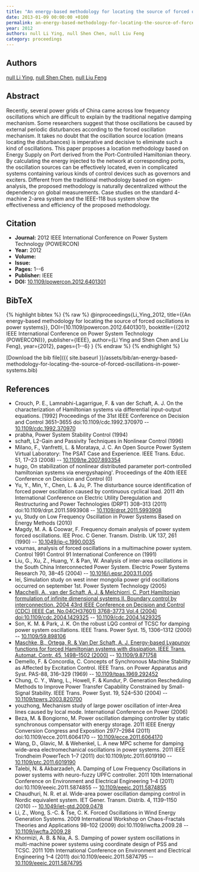 ```yaml
---
title: "An energy-based methodology for locating the source of forced oscillations in power systems"
date: 2013-01-09 00:00:00 +0100
permalink: an-energy-based-methodology-for-locating-the-source-of-forced-oscillations-in-power-systems
year: 2012
authors: null Li Ying, null Shen Chen, null Liu Feng
category: proceedings
---
```

 
## Authors
[null Li Ying](authors/li-ying), [null Shen Chen](authors/shen-chen), [null Liu Feng](authors/liu-feng)
 
## Abstract
Recently, several power grids of China came across low frequency oscillations which are difficult to explain by the traditional negative damping mechanism. Some researchers suggest that those oscillations be caused by external periodic disturbances according to the forced oscillation mechanism. It takes no doubt that the oscillation source location (means locating the disturbances) is imperative and decisive to eliminate such a kind of oscillations. This paper proposes a location methodology based on Energy Supply on Port derived from the Port-Controlled Hamiltonian theory. By calculating the energy injected to the network at corresponding ports, the oscillation sources can be effectively located, even in complicated systems containing various kinds of control devices such as governors and exciters. Different from the traditional methodology based on eigen-analysis, the proposed methodology is naturally decentralized without the dependency on global measurements. Case studies on the standard 4-machine 2-area system and the IEEE-118 bus system show the effectiveness and efficiency of the proposed methodology.
 
## Citation
- **Journal:** 2012 IEEE International Conference on Power System Technology (POWERCON)
- **Year:** 2012
- **Volume:** 
- **Issue:** 
- **Pages:** 1--6
- **Publisher:** IEEE
- **DOI:** [10.1109/powercon.2012.6401301](https://doi.org/10.1109/powercon.2012.6401301)
 
## BibTeX
{% highlight bibtex %}
{% raw %}
@inproceedings{Li_Ying_2012,
  title={{An energy-based methodology for locating the source of forced oscillations in power systems}},
  DOI={10.1109/powercon.2012.6401301},
  booktitle={{2012 IEEE International Conference on Power System Technology (POWERCON)}},
  publisher={IEEE},
  author={Li Ying and Shen Chen and Liu Feng},
  year={2012},
  pages={1--6}
}
{% endraw %}
{% endhighlight %}
 
[Download the bib file]({{ site.baseurl }}/assets/bib/an-energy-based-methodology-for-locating-the-source-of-forced-oscillations-in-power-systems.bib)
 
## References
- Crouch, P. E., Lamnabhi-Lagarrigue, F. & van der Schaft, A. J. On the characterization of Hamiltonian systems via differential input-output equations. [1992] Proceedings of the 31st IEEE Conference on Decision and Control 3651–3655 doi:10.1109/cdc.1992.370970 -- [10.1109/cdc.1992.370970](https://doi.org/10.1109/cdc.1992.370970)
- prabha, Power System Stability Control (1994)
- schaft, L2-Gain and Passivity Techniques in Nonlinear Control (1996)
- Milano, F., Vanfretti, L. & Morataya, J. C. An Open Source Power System Virtual Laboratory: The PSAT Case and Experience. IEEE Trans. Educ. 51, 17–23 (2008) -- [10.1109/te.2007.893354](https://doi.org/10.1109/te.2007.893354)
- hugo, On stabilization of nonlinear distributed parameter port-controlled hamiltonian systems via energyshaping'. Proceedings of the 40th IEEE Conference on Decision and Control (0)
- Yu, Y., Min, Y., Chen, L. & Ju, P. The disturbance source identification of forced power oscillation caused by continuous cyclical load. 2011 4th International Conference on Electric Utility Deregulation and Restructuring and Power Technologies (DRPT) 308–313 (2011) doi:10.1109/drpt.2011.5993908 -- [10.1109/drpt.2011.5993908](https://doi.org/10.1109/drpt.2011.5993908)
- yu, Study on Low Frequency Oscillation in Power Systems Based on Energy Methods (2010)
- Magdy, M. A. & Coowar, F. Frequency domain analysis of power system forced oscillations. IEE Proc. C Gener. Transm. Distrib. UK 137, 261 (1990) -- [10.1049/ip-c.1990.0035](https://doi.org/10.1049/ip-c.1990.0035)
- vournas, analysis of forced oscillations in a multimachine power system. Control 1991 Control 91 International Conference on (1991)
- Liu, G., Xu, Z., Huang, Y. & Pan, W. Analysis of inter-area oscillations in the South China Interconnected Power System. Electric Power Systems Research 70, 38–45 (2004) -- [10.1016/j.epsr.2003.11.005](https://doi.org/10.1016/j.epsr.2003.11.005)
- lei, Simulation study on west inner mongolia power grid oscillations occurred on september 1st. Power System Technology (2005)
- [Macchelli, A., van der Schaft, A. J. & Melchiorri, C. Port Hamiltonian formulation of infinite dimensional systems II. Boundary control by interconnection. 2004 43rd IEEE Conference on Decision and Control (CDC) (IEEE Cat. No.04CH37601) 3768-3773 Vol.4 (2004) doi:10.1109/cdc.2004.1429325](port-hamiltonian-formulation-of-infinite-dimensional-systems-ii-boundary-control-by-interconnection) -- [10.1109/cdc.2004.1429325](https://doi.org/10.1109/cdc.2004.1429325)
- Son, K. M. & Park, J. K. On the robust LQG control of TCSC for damping power system oscillations. IEEE Trans. Power Syst. 15, 1306–1312 (2000) -- [10.1109/59.898106](https://doi.org/10.1109/59.898106)
- [Maschke, B., Ortega, R. & Van Der Schaft, A. J. Energy-based Lyapunov functions for forced Hamiltonian systems with dissipation. IEEE Trans. Automat. Contr. 45, 1498–1502 (2000)](energy-based-lyapunov-functions-for-forced-hamiltonian-systems-with-dissipation) -- [10.1109/9.871758](https://doi.org/10.1109/9.871758)
- Demello, F. & Concordia, C. Concepts of Synchronous Machine Stability as Affected by Excitation Control. IEEE Trans. on Power Apparatus and Syst. PAS-88, 316–329 (1969) -- [10.1109/tpas.1969.292452](https://doi.org/10.1109/tpas.1969.292452)
- Chung, C. Y., Wang, L., Howell, F. & Kundur, P. Generation Rescheduling Methods to Improve Power Transfer Capability Constrained by Small-Signal Stability. IEEE Trans. Power Syst. 19, 524–530 (2004) -- [10.1109/tpwrs.2003.820700](https://doi.org/10.1109/tpwrs.2003.820700)
- youzhong, Mechanism study of large power oscillation of inter-Area lines caused by local mode. International Conference on Power (2006)
- Beza, M. & Bongiorno, M. Power oscillation damping controller by static synchronous compensator with energy storage. 2011 IEEE Energy Conversion Congress and Exposition 2977–2984 (2011) doi:10.1109/ecce.2011.6064170 -- [10.1109/ecce.2011.6064170](https://doi.org/10.1109/ecce.2011.6064170)
- Wang, D., Glavic, M. & Wehenkel, L. A new MPC scheme for damping wide-area electromechanical oscillations in power systems. 2011 IEEE Trondheim PowerTech 1–7 (2011) doi:10.1109/ptc.2011.6019190 -- [10.1109/ptc.2011.6019190](https://doi.org/10.1109/ptc.2011.6019190)
- Talebi, N. & Akbarzadeh, A. Damping of Low Frequency Oscillations in power systems with neuro-fuzzy UPFC controller. 2011 10th International Conference on Environment and Electrical Engineering 1–4 (2011) doi:10.1109/eeeic.2011.5874855 -- [10.1109/eeeic.2011.5874855](https://doi.org/10.1109/eeeic.2011.5874855)
- Chaudhuri, N. R. et al. Wide-area power oscillation damping control in Nordic equivalent system. IET Gener. Transm. Distrib. 4, 1139–1150 (2010) -- [10.1049/iet-gtd.2009.0478](https://doi.org/10.1049/iet-gtd.2009.0478)
- Li, Z., Wong, S.-C. & Tse, C. K. Forced Oscillations in Wind Energy Generation Systems. 2009 International Workshop on Chaos-Fractals Theories and Applications 98–102 (2009) doi:10.1109/iwcfta.2009.28 -- [10.1109/iwcfta.2009.28](https://doi.org/10.1109/iwcfta.2009.28)
- Khormizi, A. B. & Nia, A. S. Damping of power system oscillations in multi-machine power systems using coordinate design of PSS and TCSC. 2011 10th International Conference on Environment and Electrical Engineering 1–4 (2011) doi:10.1109/eeeic.2011.5874795 -- [10.1109/eeeic.2011.5874795](https://doi.org/10.1109/eeeic.2011.5874795)

